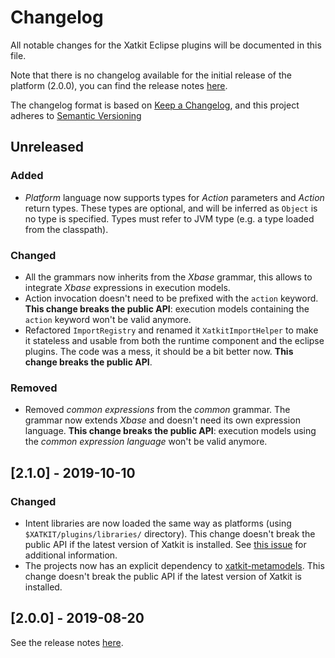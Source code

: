 # Changelog

All notable changes for the Xatkit Eclipse plugins will be documented in this file.

Note that there is no changelog available for the initial release of the platform (2.0.0), you can find the release notes [here](https://github.com/xatkit-bot-platform/xatkit-eclipse/releases).

The changelog format is based on [Keep a Changelog](https://keepachangelog.com/en/1.0.0/), and this project adheres to [Semantic Versioning](https://semver.org/v2.0.0.html)

## Unreleased

### Added

- *Platform* language now supports types for *Action* parameters and *Action* return types. These types are optional, and will be inferred as `Object` is no type is specified. Types must refer to JVM type (e.g. a type loaded from the classpath).

### Changed

- All the grammars now inherits from the *Xbase* grammar, this allows to integrate *Xbase* expressions in execution models.
- Action invocation doesn't need to be prefixed with the  `action` keyword. **This change breaks the public API**: execution models containing the `action` keyword won't be valid anymore.
- Refactored `ImportRegistry` and renamed it `XatkitImportHelper` to make it stateless and usable from both the runtime component and the eclipse plugins. The code was a mess, it should be a bit better now. **This change breaks the public API**.

### Removed

- Removed *common expressions* from the *common* grammar. The grammar now extends *Xbase* and doesn't need its own expression language. **This change breaks the public API**: execution models using the *common expression language* won't be valid anymore.

## [2.1.0] - 2019-10-10

### Changed

- Intent libraries are now loaded the same way as platforms (using `$XATKIT/plugins/libraries/` directory). This change doesn't break the public API if the latest version of Xatkit is installed. See [this issue](https://github.com/xatkit-bot-platform/xatkit-eclipse/issues/18) for additional information.
- The projects now has an explicit dependency to [xatkit-metamodels](https://github.com/xatkit-bot-platform/xatkit-metamodels). This change doesn't break the public API if the latest version of Xatkit is installed.

## [2.0.0] - 2019-08-20 

See the release notes [here](https://github.com/xatkit-bot-platform/xatkit-eclipse/releases).
